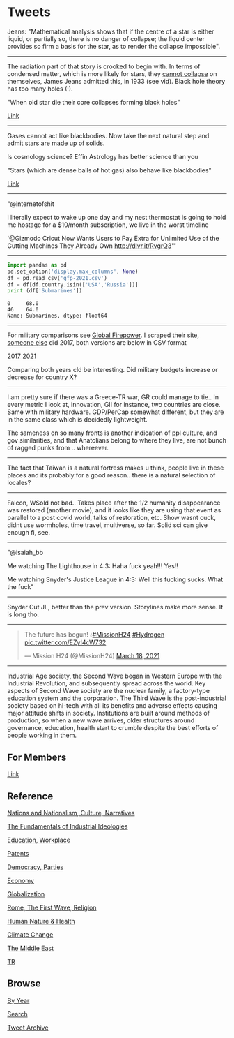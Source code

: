# Tweets

Jeans: "Mathematical analysis shows that if the centre of a star is
either liquid, or partially so, there is no danger of collapse; the
liquid center provides so firm a basis for the star, as to render the
collapse impossible".

---

The radiation part of that story is crooked to begin with. In terms of
condensed matter, which is more likely for stars, they
[cannot collapse](https://youtu.be/cHGT0DgvhNM?t=79) on themselves,
James Jeans admitted this, in 1933 (see vid). Black hole theory has
too many holes (!).

"When old star die their core collapses forming black holes"

[Link](https://youtu.be/ZPI9Fa-FXqM?t=653)

---

Gases cannot act like blackbodies. Now take the next natural step and
admit stars are made up of solids.

Is cosmology science? Effin Astrology has better science than you

"Stars (which are dense balls of hot gas) also behave like blackbodies"

[Link](https://faculty.virginia.edu/skrutskie/ASTR1210/notes/bb/bb.html)

---

"@internetofshit

i literally expect to wake up one day and my nest thermostat is going
to hold me hostage for a $10/month subscription, we live in the worst
timeline

'@Gizmodo Cricut Now Wants Users to Pay Extra for Unlimited Use of the
Cutting Machines They Already Own http://dlvr.it/RvgrQ3'"

---

```python
import pandas as pd
pd.set_option('display.max_columns', None)
df = pd.read_csv('gfp-2021.csv')
df = df[df.country.isin(['USA','Russia'])]
print (df['Submarines'])
```

```text
0     68.0
46    64.0
Name: Submarines, dtype: float64
```

---

For military comparisons see [Global Firepower](https://www.globalfirepower.com/).
I scraped their site, [someone else](https://github.com/prasertcbs/basic-dataset/tree/master/GlobalFirePower)
did 2017, both versions are below in CSV format

[2017](tweets/2021/gfp-2017.csv)
[2021](tweets/2021/gfp-2021.csv)

Comparing both years cld be interesting. Did military budgets increase
or decrease for country X?

---

I am pretty sure if there was a Greece-TR war, GR could manage to
tie.. In every metric I look at, innovation, GII for instance, two
countries are close. Same with military hardware. GDP/PerCap somewhat
different, but they are in the same class which is decidedly
lightweight.

The sameness on so many fronts is another indication of ppl culture,
and gov similarities, and that Anatolians belong to where they live,
are not bunch of ragged punks from .. whereever. 

---

The fact that Taiwan is a natural fortress makes u think, people live
in these places and its probably for a good reason.. there is a
natural selection of locales?

---

Falcon, WSold not bad.. Takes place after the 1/2 humanity
disappearance was restored (another movie), and it looks like they are
using that event as parallel to a post covid world, talks of
restoration, etc. Show wasnt cuck, didnt use wormholes, time travel,
multiverse, so far. Solid sci can give enough fi, see.

---

"@isaiah_bb

Me watching The Lighthouse in 4:3: Haha fuck yeah!!! Yes!! 

Me watching Snyder's Justice League in 4:3: Well this fucking sucks. What the fuck"

---

Snyder Cut JL, better than the prev version. Storylines make more
sense. It is long tho.

---

<blockquote class="twitter-tweet"><p lang="en" dir="ltr">The future has begun! 💧<a href="https://twitter.com/hashtag/MissionH24?src=hash&amp;ref_src=twsrc%5Etfw">#MissionH24</a> <a href="https://twitter.com/hashtag/Hydrogen?src=hash&amp;ref_src=twsrc%5Etfw">#Hydrogen</a> <a href="https://t.co/EZyI4cW732">pic.twitter.com/EZyI4cW732</a></p>&mdash; Mission H24 (@MissionH24) <a href="https://twitter.com/MissionH24/status/1372579434419658758?ref_src=twsrc%5Etfw">March 18, 2021</a></blockquote> <script async src="https://platform.twitter.com/widgets.js" charset="utf-8"></script>

---

Industrial Age society, the Second Wave began in Western Europe with
the Industrial Revolution, and subsequently spread across the
world. Key aspects of Second Wave society are the nuclear family, a
factory-type education system and the corporation. The Third Wave is
the post-industrial society based on hi-tech with all its benefits and
adverse effects causing major attitude shifts in society. Institutions
are built around methods of production, so when a new wave arrives,
older structures around governance, education, health start to crumble
despite the best efforts of people working in them.

## For Members

[Link](https://thirdwave-members.herokuapp.com)

## Reference

[Nations and Nationalism, Culture, Narratives](/2013/02/nations-and-nationalism.md)

[The Fundamentals of Industrial Ideologies](/2011/04/fundamentals-of-industrial-ideologies.md)

[Education, Workplace](2017/09/education-workplace.md)

[Patents](/2018/09/patents.md)

[Democracy, Parties](/2016/11/democracy.md)

[Economy](/2018/05/economy.md)

[Globalization](/2018/09/globalization.md)

[Rome, The First Wave, Religion](/2017/12/rome.md)

[Human Nature & Health](/2020/07/human-nature.md)

[Climate Change](/2018/12/climate.md)

[The Middle East](/2019/07/middleeast.md)

[TR](../tr)

## Browse

[By Year](years.md)

[Search](search.html)

[Tweet Archive](/tweets/README.md)


